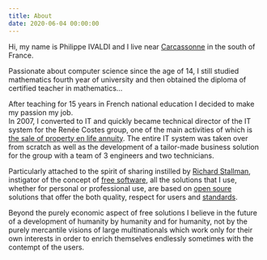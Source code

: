 ```yaml
---
title: About
date: 2020-06-04 00:00:00
---
```


Hi, my name is Philippe IVALDI and I live near
[Carcassonne](https://en.wikipedia.org/wiki/Carcassonne) in the south of France.

Passionate about computer science since the age of 14, I still studied mathematics fourth year of
university and then obtained the diploma of certified teacher in mathematics…

After teaching for 15 years in French national education I decided to make my passion my job.  
In 2007, I converted to IT and quickly became technical director of the IT system for the Renée
Costes group, one of the main activities of which is [the sale of property en life annuity](https://www.costes-viager.com/).
The entire IT system was taken over from scratch as well as the development of a tailor-made business solution for
the group with a team of 3 engineers and two technicians.

Particularly attached to the spirit of sharing instilled by [Richard Stallman](https://en.wikipedia.org/wiki/Richard_Stallman), instigator of the
concept of [free software](https://en.wikipedia.org/wiki/Free_software), all the solutions that I
use, whether for personal or professional use, are based on [open soure](https://en.wikipedia.org/wiki/Open-source_model)
solutions that offer the both quality, respect for users and [standards](https://en.wikipedia.org/wiki/Open_format).

Beyond the purely economic aspect of free solutions I believe in the future of a development of
humanity by humanity and for humanity, not by the purely mercantile visions of large multinationals
which work only for their own interests in order to enrich themselves endlessly sometimes with the
contempt of the users.
